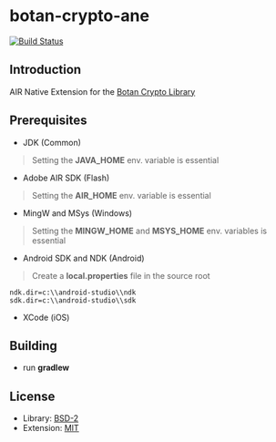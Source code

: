 botan-crypto-ane
================

[![Build Status](https://travis-ci.org/ane-community/botan-crypto-ane.png?branch=master)](https://travis-ci.org/ane-community/botan-crypto-ane)

## Introduction

AIR Native Extension for the [Botan Crypto Library](http://botan.randombit.net/)

## Prerequisites

* JDK (Common)

> Setting the **JAVA_HOME** env. variable is essential

* Adobe AIR SDK (Flash)

> Setting the **AIR_HOME** env. variable is essential

* MingW and MSys (Windows)

> Setting the **MINGW_HOME** and **MSYS_HOME** env. variables is essential

* Android SDK and NDK (Android)

> Create a **local.properties** file in the source root

    ndk.dir=c:\\android-studio\\ndk
    sdk.dir=c:\\android-studio\\sdk

* XCode (iOS)

## Building

* run **gradlew**

## License

* Library: [BSD-2](http://botan.randombit.net/license.html)
* Extension: [MIT](http://opensource.org/licenses/MIT)
